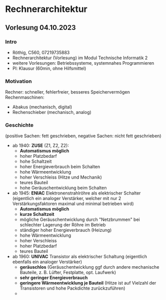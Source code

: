 # Rechnerarchitektur

## Vorlesung 04.10.2023

### Intro

- Röthig, C560, 07219735883
- Rechnerarchitektur (Vorlesung) im Modul Technische Informatik 2
- weitere Vorlesungen: Betriebssysteme, systemnahes Programmieren
- Pl: Klausur (60min, ohne Hilfsmittel)

### Motivation

Rechner: schneller, fehlerfreier, besseres Speichervermögen
Rechenmaschinen:

- Abakus (mechanisch, digital)
- Rechenschieber (mechanisch, analog)

### Geschichte

(positive Sachen: fett geschrieben, negative Sachen: nicht fett geschrieben)

- ab 1940: **ZUSE** (Z1, Z2, Z2):
    + **Automatismus möglich**
    + hoher Platzbedarf
    + hohe Schaltzeit
    + hoher Energieverbrauch beim Schalten
    + hohe Wärmeentwicklung
    + hoher Verschleiss (Hitze und Mechanik)
    + teures Bauteil
    + hohe Geräuschentwicklung beim Schalten
- ab 1945: **ENIAC** Elektronenstrahlröhre als elektrischer Schalter (eigentlich ein analoger Verstärker, welcher mit
  nur 2 Verstärkungsfaktoren maximal und minimal betrieben wird)
    + **Automatismus möglich**
    + **kurze Schaltzeit**
    + mögliche Geräuschentwicklung durch "Netzbrummen" bei schlechter Lagerung der Röhre im Betrieb
    + ständiger hoher Energieverbrauch (Heizung)
    + hohe Wärmeentwicklung
    + hoher Verschleiss
    + hoher Platzbedarf
    + teures Bauteil
- ab 1960: **UNIVAC** Transistor als elektrischer Schaltung (eigentlich ebenfalls ein analoger Verstärker)
    + **geräuschlos** (Geräuschentwicklung ggf durch andere mechanische Bauteile, z. B. Lüfter, Festplatte, opt.
      Laufwerk)
    + **sehr geringer Energieverbrauch**
    + **geringere Wärmeentwicklung je Bauteil** (Hitze ist auf Vielzahl der Transistoren und hohe Packdichte
      zurückzuführen)
    + 